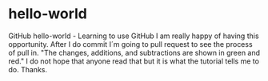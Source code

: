 # hello-world
GitHub hello-world - Learning to use GitHub
I am really happy of having this opportunity.
After I do commit I´m going to pull request to see the process of pull in. 
"The changes, additions, and subtractions are shown in green and red."
I do not hope that anyone read that but it is what the tutorial tells me to do. Thanks.
